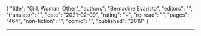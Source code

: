 {
"title": "Girl, Woman, Other",
"authors": "Bernadine Evaristo",
"editors": "",
"translator": "",
"date": "2021-02-09",
"rating": "+",
"re-read": "",
"pages": "464",
"non-fiction": "",
"comic": "",
"published": "2019"
}

---
